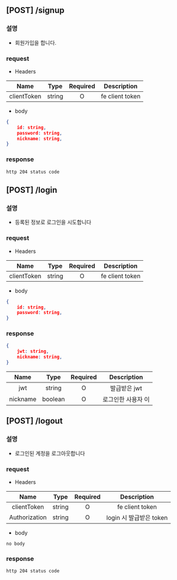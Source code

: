 ## [POST] /signup
### 설명
+ 회원가입을 합니다.
### request
+ Headers

|Name|Type|Required|Description|
|:-:|:-:|:-:|:-:|
|clientToken |string|O|fe client token |
+ body
```json
{
	id: string,
	password: string,
	nickname: string,
}
```
### response
```
http 204 status code
```
## [POST] /login
### 설명
+ 등록된 정보로 로그인을 시도합니다
### request
+ Headers

|Name|Type|Required|Description|
|:-:|:-:|:-:|:-:|
|clientToken |string|O|fe client token |
+ body
```json
{
	id: string,
	password: string,
}
```
### response
```json
{
	jwt: string,
	nickname: string,
}
```

|  Name   |  Type  | Required |     Description     |
|:-------:|:------:|:--------:|:-------------------:|
| jwt | string |    O     | 발급받은 jwt |
| nickname        | boolean       | O         | 로그인한 사용자 이                    |
## [POST] /logout
### 설명
+ 로그인된 계정을 로그아웃합니다
### request
+ Headers

| Name | Type | Required | Description |
| :--: | :--: | :--: | :--: |
| clientToken | string | O | fe client token |
| Authorization | string | O | login 시 발급받은 token |
+ body
```
no body
```

### response
```
http 204 status code
```